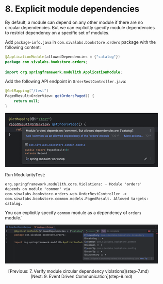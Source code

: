 # 8. Explicit module dependencies

By default, a module can depend on any other module if there are no circular dependencies.
But we can explicitly specify module dependencies to restrict dependency on a specific set of modules.

Add `package-info.java` in `com.sivalabs.bookstore.orders` package with the following content:

```java
@ApplicationModule(allowedDependencies = {"catalog"})
package com.sivalabs.bookstore.orders;

import org.springframework.modulith.ApplicationModule;
```

Add the following API endpoint in `OrderRestController.java`:

```java
@GetMapping("/test")
PagedResult<OrderView> getOrdersPaged() {
    return null;
}
```

![ij-modulith-violation-using-undeclared-modules.png](../docs/ij-modulith-violation-using-undeclared-modules.png)

Run ModularityTest:

```shell
org.springframework.modulith.core.Violations: - Module 'orders' depends on module 'common' via com.sivalabs.bookstore.orders.web.OrderRestController -> com.sivalabs.bookstore.common.models.PagedResult. Allowed targets: catalog.
```

You can explicitly specify `common` module as a dependency of `orders` module.`

![ij-modulith-add-explicit-dependency.png](../docs/ij-modulith-add-explicit-dependency.png)

<p align="center">
[Previous: 7. Verify module circular dependency violations](step-7.md) &nbsp;&nbsp;&nbsp;&nbsp;
[Next: 9. Event Driven Communication](step-9.md)
</p>